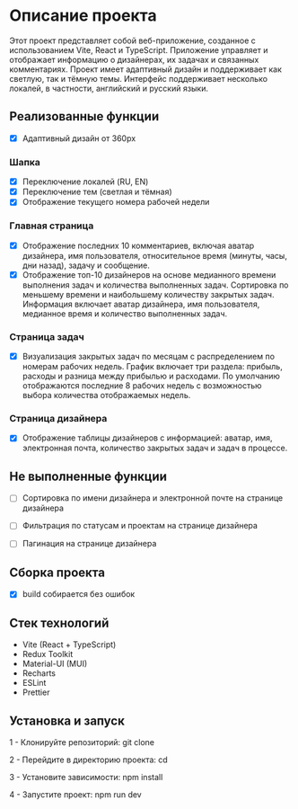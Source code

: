 # Описание проекта

Этот проект представляет собой веб-приложение, созданное с использованием Vite, React и TypeScript. Приложение управляет и отображает информацию о дизайнерах, их задачах и связанных комментариях. Проект имеет адаптивный дизайн и поддерживает как светлую, так и тёмную темы. Интерфейс поддерживает несколько локалей, в частности, английский и русский языки.

## Реализованные функции
- [x] Адаптивный дизайн от 360px

### Шапка

- [x] Переключение локалей (RU, EN)
- [x] Переключение тем (светлая и тёмная)
- [x] Отображение текущего номера рабочей недели

### Главная страница

- [x] Отображение последних 10 комментариев, включая аватар дизайнера, имя пользователя, относительное время (минуты, часы, дни назад), задачу и сообщение.
- [x] Отображение топ-10 дизайнеров на основе медианного времени выполнения задач и количества выполненных задач. Сортировка по меньшему времени и наибольшему количеству закрытых задач. Информация включает аватар дизайнера, имя пользователя, медианное время и количество выполненных задач.

### Страница задач

- [x] Визуализация закрытых задач по месяцам с распределением по номерам рабочих недель. График включает три раздела: прибыль, расходы и разница между прибылью и расходами. По умолчанию отображаются последние 8 рабочих недель с возможностью выбора количества отображаемых недель.

### Страница дизайнера

- [x] Отображение таблицы дизайнеров с информацией: аватар, имя, электронная почта, количество закрытых задач и задач в процессе.

## Не выполненные функции

- [ ] Сортировка по имени дизайнера и электронной почте на странице дизайнера
- [ ] Фильтрация по статусам и проектам на странице дизайнера
- [ ] Пагинация на странице дизайнера


## Сборка проекта

- [x] build собирается без ошибок


## Стек технологий

- Vite (React + TypeScript)
- Redux Toolkit
- Material-UI (MUI)
- Recharts
- ESLint
- Prettier

## Установка и запуск

1 - Клонируйте репозиторий: git clone

2 - Перейдите в директорию проекта: cd

3 - Установите зависимости: npm install

4 - Запустите проект: npm run dev
